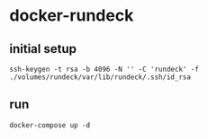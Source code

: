 # docker-rundeck

## initial setup

    ssh-keygen -t rsa -b 4096 -N '' -C 'rundeck' -f ./volumes/rundeck/var/lib/rundeck/.ssh/id_rsa

## run

    docker-compose up -d


